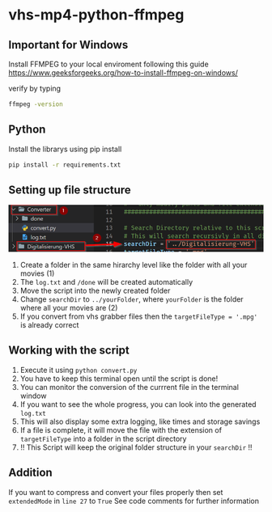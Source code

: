 # vhs-mp4-python-ffmpeg

## Important for Windows

Install FFMPEG to your local enviroment following this guide
https://www.geeksforgeeks.org/how-to-install-ffmpeg-on-windows/

verify by typing
```bash
ffmpeg -version
```

## Python

Install the librarys using pip install

```bash
pip install -r requirements.txt
```

## Setting up file structure

![dirStruct](https://github.com/SenpaiSimon/vhs-mp4-python-ffmpeg/blob/main/img/dir.png)

1. Create a folder in the same hirarchy level like the folder with all your movies (1)
2. The `log.txt` and `/done` will be created automatically
3. Move the script into the newly created folder
4. Change `searchDir` to `../yourFolder`, where `yourFolder` is the folder where all your movies are (2)
5. If you convert from vhs grabber files then the `targetFileType = '.mpg'` is already correct

## Working with the script

1. Execute it using `python convert.py`
2. You have to keep this terminal open until the script is done!
3. You can monitor the conversion of the currrent file in the terminal window
4. If you want to see the whole progress, you can look into the generated `log.txt`
5. This will also display some extra logging, like times and storage savings
6. If a file is complete, it will move the file with the extension of `targetFileType` into a folder in the script directory
7. !! This Script will keep the original folder structure in your `searchDir` !! 

## Addition
If you want to compress and convert your files properly then set `extendedMode` in `line 27` to `True`
See code comments for further information
